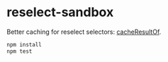 # reselect-sandbox

Better caching for reselect selectors: [cacheResultOf](./src/cacheResultOf.js).

```bash
npm install
npm test
```
